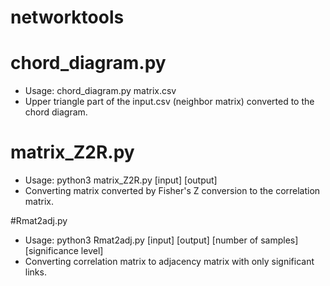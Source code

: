 # networktools

# chord_diagram.py
- Usage: chord_diagram.py matrix.csv
- Upper triangle part of the input.csv (neighbor matrix) converted to the chord diagram.

# matrix_Z2R.py
- Usage: python3 matrix_Z2R.py [input] [output]
- Converting matrix converted by Fisher's Z conversion to the correlation matrix.

#Rmat2adj.py
- Usage: python3 Rmat2adj.py [input] [output] [number of samples] [significance level]
- Converting correlation matrix to adjacency matrix with only significant links.
